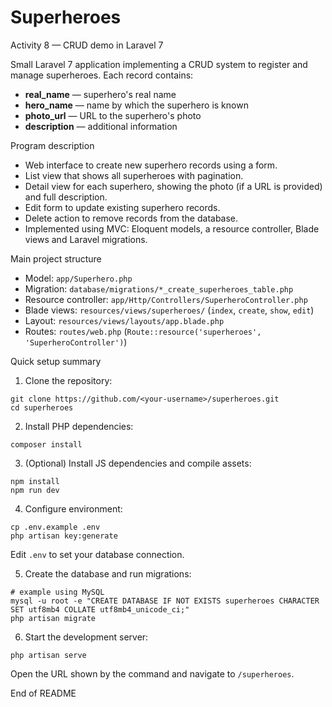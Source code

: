 # Superheroes

Activity 8 — CRUD demo in Laravel 7

Small Laravel 7 application implementing a CRUD system to register and manage superheroes. Each record contains:
- **real_name** — superhero's real name  
- **hero_name** — name by which the superhero is known  
- **photo_url** — URL to the superhero's photo  
- **description** — additional information

Program description
- Web interface to create new superhero records using a form.
- List view that shows all superheroes with pagination.
- Detail view for each superhero, showing the photo (if a URL is provided) and full description.
- Edit form to update existing superhero records.
- Delete action to remove records from the database.
- Implemented using MVC: Eloquent models, a resource controller, Blade views and Laravel migrations.

Main project structure
- Model: `app/Superhero.php`  
- Migration: `database/migrations/*_create_superheroes_table.php`  
- Resource controller: `app/Http/Controllers/SuperheroController.php`  
- Blade views: `resources/views/superheroes/` (`index`, `create`, `show`, `edit`)  
- Layout: `resources/views/layouts/app.blade.php`  
- Routes: `routes/web.php` (`Route::resource('superheroes', 'SuperheroController')`)

Quick setup summary
1. Clone the repository:
```
git clone https://github.com/<your-username>/superheroes.git
cd superheroes
```
2. Install PHP dependencies:
```
composer install
```
3. (Optional) Install JS dependencies and compile assets:
```
npm install
npm run dev
```
4. Configure environment:
```
cp .env.example .env
php artisan key:generate
```
Edit `.env` to set your database connection.

5. Create the database and run migrations:
```
# example using MySQL
mysql -u root -e "CREATE DATABASE IF NOT EXISTS superheroes CHARACTER SET utf8mb4 COLLATE utf8mb4_unicode_ci;"
php artisan migrate
```
6. Start the development server:
```
php artisan serve
```
Open the URL shown by the command and navigate to `/superheroes`.

End of README
